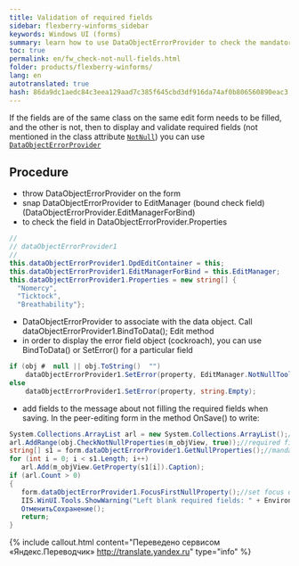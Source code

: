 ```yaml
--- 
title: Validation of required fields 
sidebar: flexberry-winforms_sidebar 
keywords: Windows UI (forms) 
summary: learn how to use DataObjectErrorProvider to check the mandatory fields that are optional in the model, examples 
toc: true 
permalink: en/fw_check-not-null-fields.html 
folder: products/flexberry-winforms/ 
lang: en 
autotranslated: true 
hash: 86da9dc1aedc84c3eea129aad7c385f645cbd3df916da74af0b806560890eac3 
--- 
```


If the fields are of the same class on the same edit form needs to be filled, and the other is not, then to display and validate required fields (not mentioned in the class attribute [`NotNull`](fo_attributes-class-data.html)) you can use [`DataObjectErrorProvider`](fw_data-object-error-provider.html) 

## Procedure 
* throw DataObjectErrorProvider on the form 
* snap DataObjectErrorProvider to EditManager (bound check field)(DataObjectErrorProvider.EditManagerForBind) 
* to check the field in DataObjectErrorProvider.Properties 

```csharp
// 
// dataObjectErrorProvider1 
// 
this.dataObjectErrorProvider1.DpdEditContainer = this;
this.dataObjectErrorProvider1.EditManagerForBind = this.EditManager;
this.dataObjectErrorProvider1.Properties = new string[] {
  "Nomercy",
  "Ticktock",
  "Breathability"};
``` 


* DataObjectErrorProvider to associate with the data object. Call dataObjectErrorProvider1.BindToData(); Edit method 
* in order to display the error field object (cockroach), you can use BindToData() or SetError() for a particular field 

```csharp
if (obj #  null || obj.ToString()  "")
    dataObjectErrorProvider1.SetError(property, EditManager.NotNullToolTip);
else
    dataObjectErrorProvider1.SetError(property, string.Empty);
``` 

* add fields to the message about not filling the required fields when saving. In the peer-editing form in the method OnSave() to write: 

```csharp
System.Collections.ArrayList arl = new System.Collections.ArrayList();//array where you will get the headers from a specific view, blank fields 
arl.AddRange(obj.CheckNotNullProperties(m_objView, true));//required fields for the object (marked in the class attribute NotNull) 
string[] s1 = form.dataObjectErrorProvider1.GetNullProperties();//mandatory fields specified in dataObjectErrorProvider1 
for (int i = 0; i < s1.Length; i++)
   arl.Add(m_objView.GetProperty(s1[i]).Caption);           
if (arl.Count > 0)
{
   form.dataObjectErrorProvider1.FocusFirstNullProperty();//set focus on first in the array is not filled in a required field 
   IIS.WinUI.Tools.ShowWarning("Left blank required fields: " + Environment.NewLine + string.Join(", ", (string[])arl.ToArray(typeof(string))), "Attention");
   ОтменитьСохранение();
   return;
}
```


{% include callout.html content="Переведено сервисом «Яндекс.Переводчик» <http://translate.yandex.ru>" type="info" %}